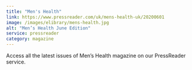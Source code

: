 ```yaml
---
title: "Men's Health"
link: https://www.pressreader.com/uk/mens-health-uk/20200601
image: /images/elibrary/mens-health.jpg
alt: "Men’s Health June Edition"
service: pressreader
category: magazine
---
```


Access all the latest issues of Men’s Health magazine on our PressReader service.
